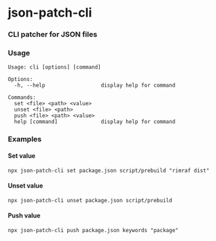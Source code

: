 # json-patch-cli

### CLI patcher for JSON files

### Usage
```
Usage: cli [options] [command]

Options:
  -h, --help                  display help for command

Commands:
  set <file> <path> <value>
  unset <file> <path>
  push <file> <path> <value>
  help [command]              display help for command
```

### Examples

#### Set value
```
npx json-patch-cli set package.json script/prebuild "rimraf dist"
```

#### Unset value
```
npx json-patch-cli unset package.json script/prebuild
```

#### Push value
```
npx json-patch-cli push package.json keywords "package" 
```